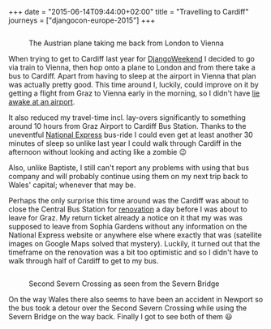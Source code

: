 +++
date = "2015-06-14T09:44:00+02:00"
title = "Travelling to Cardiff"
journeys = ["djangocon-europe-2015"]
+++

<figure>
<img alt="" src="http://photos.h10n.me/Conferences/DjangoCon-Europe-2015/i-LsZHDhQ/0/XL/2015-06-06%2014.38.53-XL.jpg"/>
<figcaption><p>The Austrian plane taking me back from London to Vienna</p></figcaption>
</figure>

When trying to get to Cardiff last year for [DjangoWeekend][2] I decided to go
via train to Vienna, then hop onto a plane to London and from there take a bus
to Cardiff. Apart from having to sleep at the airport in Vienna that plan was
actually pretty good. This time around I, luckily, could improve on it by
getting a flight from Graz to Vienna early in the morning, so I didn't have
[lie awake at an airport][1].

It also reduced my travel-time incl. lay-overs significantly to something around
10 hours from Graz Airport to Cardiff Bus Station. Thanks to the uneventful
[National Express][3] bus-ride I could even get at least another 30 minutes of
sleep so unlike last year I could walk through Cardiff in the afternoon without
looking and acting like a zombie 😉

Also, unlike Baptiste, I still can't report any problems with using that bus
company and will probably continue using them on my next trip back to Wales'
capital; whenever that may be.

Perhaps the only surprise this time around was the Cardiff was about to close
the Central Bus Station for [renovation][4] a day before I was about to leave
for Graz. My return ticket already a notice on it that my was was supposed to
leave from Sophia Gardens without any information on the National Express
website or anywhere else where exactly that was (satellite images on Google Maps
solved that mystery). Luckily, it turned out that the timeframe on the
renovation was a bit too optimistic and so I didn't have to walk through half of
Cardiff to get to my bus.

<figure>
<img alt="" src="http://photos.h10n.me/Conferences/DjangoCon-Europe-2015/i-8jFX3ct/0/XL/DSC03956-XL.jpg"/>
<figcaption><p>Second Severn Crossing as seen from the Severn Bridge</p></figcaption>
</figure>

On the way Wales there also seems to have been an accident in Newport so the bus
took a detour over the Second Severn Crossing while using the Severn Bridge on
the way back. Finally I got to see both of them 😃

[1]: https://zerokspot.com/weblog/2014/02/08/sleeping-at-vienna-airport/
[2]: https://zerokspot.com/weblog/2014/02/18/django-weekend-2014/
[3]: http://www.nationalexpress.com/
[4]: http://www.walesonline.co.uk/news/wales-news/bus-users-face-two-years-8293628
